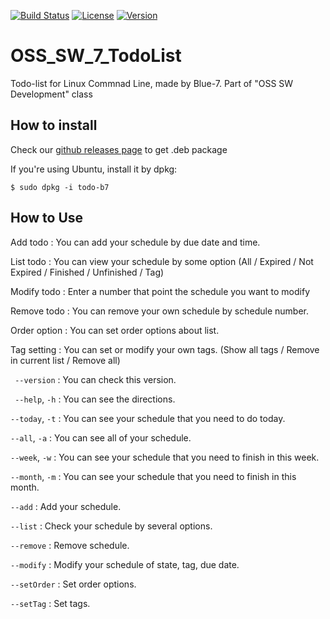 [![Build Status](https://travis-ci.com/dudu0166/OSS_SW_7_TodoList.svg?branch=master)](https://travis-ci.com/dudu0166/OSS_SW_7_TodoList) [![License](https://img.shields.io/badge/License-Apache--2.0-brightgreen.svg)](https://github.com/dudu0166/OSS_SW_7_TodoList/blob/master/LICENSE) [![Version](https://img.shields.io/badge/todo--b7-0.7.2-blue.svg)](https://github.com/dudu0166/OSS_SW_7_TodoList/releases)

# OSS_SW_7_TodoList

Todo-list for Linux Commnad Line, made by Blue-7. Part of "OSS SW Development" class

## How to install

Check our [github releases page](https://github.com/dudu0166/OSS_SW_7_TodoList/releases) to get .deb package

  
If you're using Ubuntu, install it by dpkg:
```
$ sudo dpkg -i todo-b7
```


## How to Use

Add todo : You can add your schedule by due date and time.
  
List todo : You can view your schedule by some option (All / Expired / Not Expired / Finished / Unfinished / Tag)
  
Modify todo : Enter a number that point the schedule you want to modify
  
Remove todo : You can remove your own schedule by schedule number. 
  
Order option : You can set order options about list. 
  
Tag setting : You can set or modify your own tags. (Show all tags / Remove in current list / Remove all)


` --version` : You can check this version.
 
` --help`, `-h` : You can see the directions.
 
`--today`, `-t` : You can see your schedule that you need to do today.
 
`--all`, `-a` : You can see all of your schedule.
 
`--week`, `-w` : You can see your schedule that you need to finish in this week.
 
`--month`, `-m` : You can see your schedule that you need to finish in this month.
 
`--add` : Add your schedule.
 
`--list` : Check your schedule by several options.
 
`--remove` : Remove schedule.
 
`--modify` : Modify your schedule of state, tag, due date.
 
`--setOrder` : Set order options. 
 
`--setTag` : Set tags.
 


